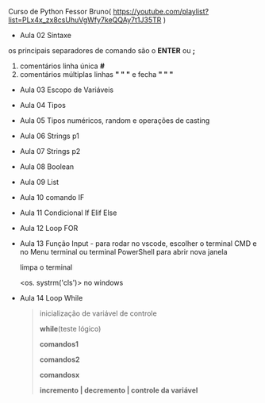 Curso de Python Fessor Bruno( https://youtube.com/playlist?list=PLx4x_zx8csUhuVgWfy7keQQAy7t1J35TR )

- Aula 02 Sintaxe

os principais separadores de comando são o **ENTER** ou **;**

1.  comentários linha única  **#**
2. comentários múltiplas linhas **" " "** e fecha **" " "**

- Aula 03 Escopo de Variáveis

- Aula 04 Tipos 

- Aula 05 Tipos numéricos, random e operações de casting 

- Aula 06 Strings p1

- Aula 07 Strings p2

- Aula 08 Boolean

- Aula 09 List

- Aula 10 comando IF

- Aula 11 Condicional If Elif Else

- Aula 12 Loop FOR

- Aula 13 Função Input - para rodar no vscode, escolher o terminal CMD e no Menu terminal <executar arquivo ativo> ou terminal PowerShell para abrir nova janela

  <import os> limpa o terminal

  <os. systrm('cls')> no windows

- Aula 14 Loop While

  >inicialização de variável de controle
  >
  >
  >
  >**while**(teste lógico)
  >
  > **comandos1**
  >
  > **comandos2**
  >
  > **comandosx**
  >
  >
  >
  >**incremento | decremento | controle da variável**
